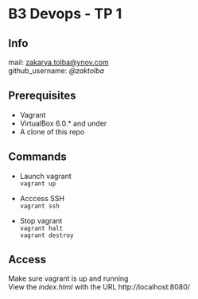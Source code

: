# B3 Devops - TP 1
## Info
mail: zakarya.tolba@ynov.com <br/>
github_username: _@zaktolba_ <br/>

## Prerequisites
* Vagrant
* VirtualBox 6.0.* and under
* A clone of this repo

## Commands
* Launch vagrant <br/>
```vagrant up```

* Acccess SSH <br/>
```vagrant ssh```

* Stop vagrant <br/>
```vagrant halt``` <br/>
```vagrant destroy```

## Access
Make sure vagrant is up and running <br/>
View the *index.html* with the URL http://localhost:8080/



